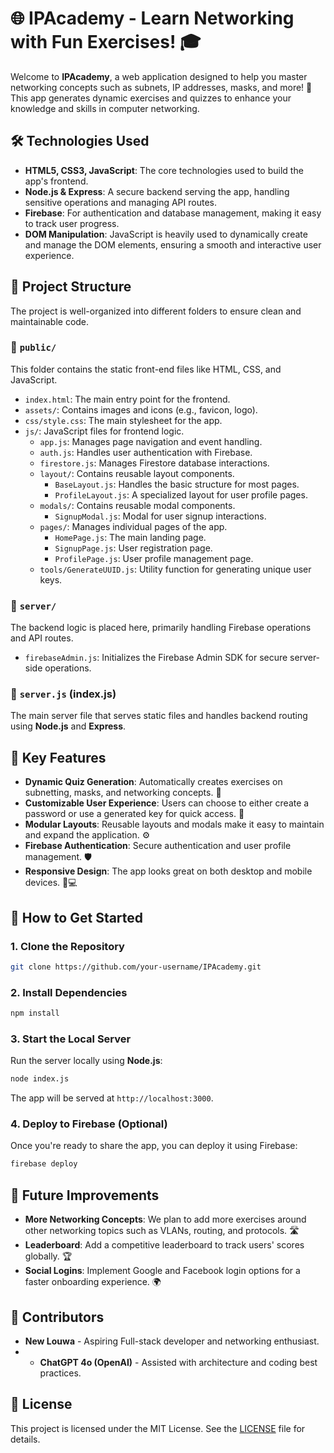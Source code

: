 
# 🌐 IPAcademy - Learn Networking with Fun Exercises! 🎓

Welcome to **IPAcademy**, a web application designed to help you master networking concepts such as subnets, IP addresses, masks, and more! 🚀 This app generates dynamic exercises and quizzes to enhance your knowledge and skills in computer networking.

## 🛠️ Technologies Used

- **HTML5, CSS3, JavaScript**: The core technologies used to build the app's frontend.
- **Node.js & Express**: A secure backend serving the app, handling sensitive operations and managing API routes.
- **Firebase**: For authentication and database management, making it easy to track user progress.
- **DOM Manipulation**: JavaScript is heavily used to dynamically create and manage the DOM elements, ensuring a smooth and interactive user experience.

## 📁 Project Structure

The project is well-organized into different folders to ensure clean and maintainable code.

### 📂 `public/`
This folder contains the static front-end files like HTML, CSS, and JavaScript.

- `index.html`: The main entry point for the frontend.
- `assets/`: Contains images and icons (e.g., favicon, logo).
- `css/style.css`: The main stylesheet for the app.
- `js/`: JavaScript files for frontend logic.
  - `app.js`: Manages page navigation and event handling.
  - `auth.js`: Handles user authentication with Firebase.
  - `firestore.js`: Manages Firestore database interactions.
  - `layout/`: Contains reusable layout components.
    - `BaseLayout.js`: Handles the basic structure for most pages.
    - `ProfileLayout.js`: A specialized layout for user profile pages.
  - `modals/`: Contains reusable modal components.
    - `SignupModal.js`: Modal for user signup interactions.
  - `pages/`: Manages individual pages of the app.
    - `HomePage.js`: The main landing page.
    - `SignupPage.js`: User registration page.
    - `ProfilePage.js`: User profile management page.
  - `tools/GenerateUUID.js`: Utility function for generating unique user keys.

### 📂 `server/`
The backend logic is placed here, primarily handling Firebase operations and API routes.

- `firebaseAdmin.js`: Initializes the Firebase Admin SDK for secure server-side operations.

### 📂 `server.js` (index.js)
The main server file that serves static files and handles backend routing using **Node.js** and **Express**.

## 🌟 Key Features

- **Dynamic Quiz Generation**: Automatically creates exercises on subnetting, masks, and networking concepts. 🧠
- **Customizable User Experience**: Users can choose to either create a password or use a generated key for quick access. 🔐
- **Modular Layouts**: Reusable layouts and modals make it easy to maintain and expand the application. ⚙️
- **Firebase Authentication**: Secure authentication and user profile management. 🛡️
- **Responsive Design**: The app looks great on both desktop and mobile devices. 📱💻

## 🚀 How to Get Started

### 1. Clone the Repository
```bash
git clone https://github.com/your-username/IPAcademy.git
```
### 2. Install Dependencies
```bash
npm install
```
### 3. Start the Local Server
Run the server locally using **Node.js**:
```bash
node index.js
```
The app will be served at `http://localhost:3000`.

### 4. Deploy to Firebase (Optional)
Once you're ready to share the app, you can deploy it using Firebase:
```bash
firebase deploy
```
## 🤖 Future Improvements

- **More Networking Concepts**: We plan to add more exercises around other networking topics such as VLANs, routing, and protocols. 🛣️
- **Leaderboard**: Add a competitive leaderboard to track users' scores globally. 🏆
- **Social Logins**: Implement Google and Facebook login options for a faster onboarding experience. 🌍

## 👥 Contributors

- **New Louwa** - Aspiring Full-stack developer and networking enthusiast.
- - **ChatGPT 4o (OpenAI)** - Assisted with architecture and coding best practices.

## 📄 License

This project is licensed under the MIT License. See the [LICENSE](LICENSE) file for details.

